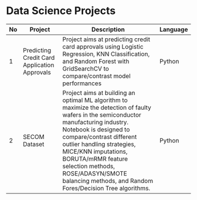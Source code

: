 # Data Science Projects



| No | Project | Description | Language |
| --- | --- | --- | --- |
| 1 | Predicting Credit Card Application Approvals | Project aims at predicting credit card approvals using Logistic Regression, KNN Classification, and Random Forest with GridSearchCV to compare/contrast model performances| Python |
| 2 | SECOM Dataset | Project aims at building an optimal ML algorithm to maximize the detection of faulty wafers in the semiconductor manufacturing industry. Notebook is designed to compare/contrast different outlier handling strategies, MICE/KNN imputations, BORUTA/mRMR feature selection methods, ROSE/ADASYN/SMOTE balancing methods, and Random Fores/Decision Tree algorithms.| Python |
